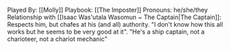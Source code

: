 Played By: [[Molly]]
Playbook: [[The Imposter]]
Pronouns: he/she/they
Relationship with [[Isaac Was'utala Wasomun ~ The Captain|The Captain]]: Respects him, but chafes at his (and all) authority. "I don't know how this all works but he seems to be very good at it". "He's a ship captain, not a charioteer, not a chariot mechanic"